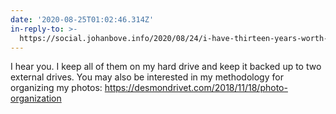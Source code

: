 ```yaml
---
date: '2020-08-25T01:02:46.314Z'
in-reply-to: >-
  https://social.johanbove.info/2020/08/24/i-have-thirteen-years-worth-of-personal
---
```


I hear you. I keep all of them on my hard drive and keep it backed up to two external drives.    You may also be interested in my methodology for organizing my photos: https://desmondrivet.com/2018/11/18/photo-organization
